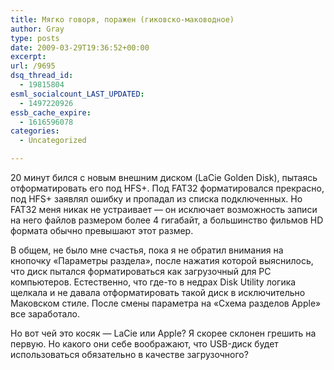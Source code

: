 ```yaml
---
title: Мягко говоря, поражен (гиковско-маководное)
author: Gray
type: posts
date: 2009-03-29T19:36:52+00:00
excerpt:
url: /9695
dsq_thread_id:
  - 19815804
esml_socialcount_LAST_UPDATED:
  - 1497220926
essb_cache_expire:
  - 1616596078
categories:
  - Uncategorized

---
```








20 минут бился с новым внешним диском (LaCie Golden Disk), пытаясь отформатировать его под HFS+. Под FAT32 форматировался прекрасно, под HFS+ заявлял ошибку и пропадал из списка подключенных. Но FAT32 меня никак не устраивает &#8212; он исключает возможность записи на него файлов размером более 4 гигабайт, а большинство фильмов HD формата обычно превышают этот размер.

В общем, не было мне счастья, пока я не обратил внимания на кнопочку &#171;Параметры раздела&#187;, после нажатия которой выяснилось, что диск пытался форматироваться как загрузочный для PC компьютеров. Естественно, что где-то в недрах Disk Utility логика щелкала и не давала отформатировать такой диск в исключительно Маковском стиле. После смены параметра на &#171;Схема разделов Apple&#187; все заработало.

Но вот чей это косяк &#8212; LaCie или Apple? Я скорее склонен грешить на первую. Но какого они себе воображают, что USB-диск будет использоваться обязательно в качестве загрузочного?